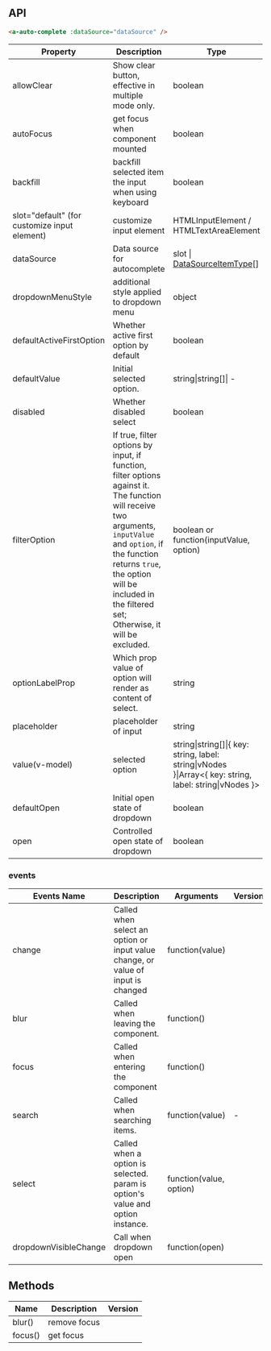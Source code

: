 ## API

```html
<a-auto-complete :dataSource="dataSource" />
```

| Property | Description | Type | Default | Version |
| --- | --- | --- | --- | --- |
| allowClear | Show clear button, effective in multiple mode only. | boolean | false |  |
| autoFocus | get focus when component mounted | boolean | false |  |
| backfill | backfill selected item the input when using keyboard | boolean | false |  |
| slot="default" (for customize input element) | customize input element | HTMLInputElement / HTMLTextAreaElement | `<Input />` |  |
| dataSource | Data source for autocomplete | slot \| [DataSourceItemType](https://github.com/vueComponent/ant-design-vue/blob/724d53b907e577cf5880c1e6742d4c3f924f8f49/components/auto-complete/index.vue#L9)\[] |  |  |
| dropdownMenuStyle | additional style applied to dropdown menu | object |  | 1.5.0 |
| defaultActiveFirstOption | Whether active first option by default | boolean | true |  |
| defaultValue | Initial selected option. | string\|string\[]\| - |  |
| disabled | Whether disabled select | boolean | false |  |
| filterOption | If true, filter options by input, if function, filter options against it. The function will receive two arguments, `inputValue` and `option`, if the function returns `true`, the option will be included in the filtered set; Otherwise, it will be excluded. | boolean or function(inputValue, option) | true |  |
| optionLabelProp | Which prop value of option will render as content of select. | string | `children` |  |
| placeholder | placeholder of input | string | - |  |
| value(v-model) | selected option | string\|string\[]\|{ key: string, label: string\|vNodes }\|Array&lt;{ key: string, label: string\|vNodes }> | - |  |
| defaultOpen | Initial open state of dropdown | boolean | - |  |
| open | Controlled open state of dropdown | boolean | - |  |

### events

| Events Name | Description | Arguments | Version |
| --- | --- | --- | --- |
| change | Called when select an option or input value change, or value of input is changed | function(value) |  |
| blur | Called when leaving the component. | function() |  |
| focus | Called when entering the component | function() |  |
| search | Called when searching items. | function(value) | - |  |
| select | Called when a option is selected. param is option's value and option instance. | function(value, option) |  |
| dropdownVisibleChange | Call when dropdown open | function(open) |  |

## Methods

| Name    | Description  | Version |
| ------- | ------------ | ------- |
| blur()  | remove focus |         |
| focus() | get focus    |         |
